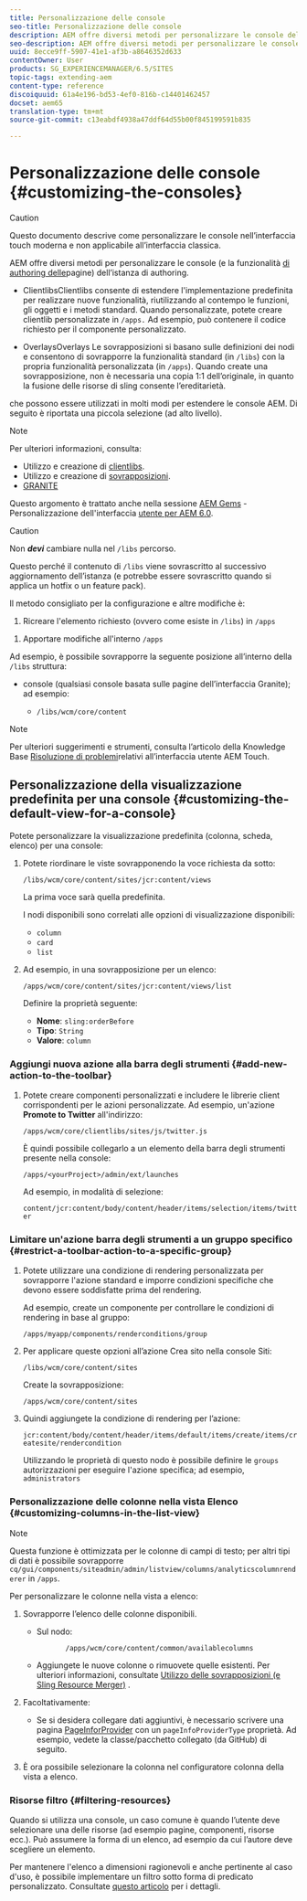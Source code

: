 ```yaml
---
title: Personalizzazione delle console
seo-title: Personalizzazione delle console
description: AEM offre diversi metodi per personalizzare le console dell’istanza di authoring
seo-description: AEM offre diversi metodi per personalizzare le console dell’istanza di authoring
uuid: 8ecce9ff-5907-41e1-af3b-a8646352d633
contentOwner: User
products: SG_EXPERIENCEMANAGER/6.5/SITES
topic-tags: extending-aem
content-type: reference
discoiquuid: 61a4e196-bd53-4ef0-816b-c14401462457
docset: aem65
translation-type: tm+mt
source-git-commit: c13eabdf4938a47ddf64d55b00f845199591b835

---
```



# Personalizzazione delle console {#customizing-the-consoles}

>[!CAUTION]
>
>Questo documento descrive come personalizzare le console nell’interfaccia touch moderna e non applicabile all’interfaccia classica.

AEM offre diversi metodi per personalizzare le console (e la funzionalità [di authoring delle](/help/sites-developing/customizing-page-authoring-touch.md)pagine) dell’istanza di authoring.

* ClientlibsClientlibs consente di estendere l&#39;implementazione predefinita per realizzare nuove funzionalità, riutilizzando al contempo le funzioni, gli oggetti e i metodi standard. Quando personalizzate, potete creare clientlib personalizzate in `/apps.` Ad esempio, può contenere il codice richiesto per il componente personalizzato.

* OverlaysOverlays Le sovrapposizioni si basano sulle definizioni dei nodi e consentono di sovrapporre la funzionalità standard (in `/libs`) con la propria funzionalità personalizzata (in `/apps`). Quando create una sovrapposizione, non è necessaria una copia 1:1 dell’originale, in quanto la fusione delle risorse di sling consente l’ereditarietà.

che possono essere utilizzati in molti modi per estendere le console AEM. Di seguito è riportata una piccola selezione (ad alto livello).

>[!NOTE]
>
>Per ulteriori informazioni, consulta:
>
>* Utilizzo e creazione di [clientlibs](/help/sites-developing/clientlibs.md).
>* Utilizzo e creazione di [sovrapposizioni](/help/sites-developing/overlays.md).
>* [GRANITE](https://helpx.adobe.com/experience-manager/6-5/sites/developing/using/reference-materials/granite-ui/api/index.html)
>
>
Questo argomento è trattato anche nella sessione [AEM Gems](https://docs.adobe.com/content/ddc/en/gems.html) - Personalizzazione dell&#39;interfaccia [utente per AEM 6.0](https://docs.adobe.com/content/ddc/en/gems/user-interface-customization-for-aem-6.html).

>[!CAUTION]
>
>Non ***devi*** cambiare nulla nel `/libs` percorso.
>
>Questo perché il contenuto di `/libs` viene sovrascritto al successivo aggiornamento dell’istanza (e potrebbe essere sovrascritto quando si applica un hotfix o un feature pack).
>
>Il metodo consigliato per la configurazione e altre modifiche è:
>
>1. Ricreare l&#39;elemento richiesto (ovvero come esiste in `/libs`) in `/apps`
   >
   >
1. Apportare modifiche all&#39;interno `/apps`
>



Ad esempio, è possibile sovrapporre la seguente posizione all’interno della `/libs` struttura:

* console (qualsiasi console basata sulle pagine dell’interfaccia Granite); ad esempio:

   * `/libs/wcm/core/content`

>[!NOTE]
>
>Per ulteriori suggerimenti e strumenti, consulta l’articolo della Knowledge Base [Risoluzione di problemi](https://helpx.adobe.com/experience-manager/kb/troubleshooting-aem-touchui-issues.html)relativi all’interfaccia utente AEM Touch.

## Personalizzazione della visualizzazione predefinita per una console {#customizing-the-default-view-for-a-console}

Potete personalizzare la visualizzazione predefinita (colonna, scheda, elenco) per una console:

1. Potete riordinare le viste sovrapponendo la voce richiesta da sotto:

   `/libs/wcm/core/content/sites/jcr:content/views`

   La prima voce sarà quella predefinita.

   I nodi disponibili sono correlati alle opzioni di visualizzazione disponibili:

   * `column`
   * `card`
   * `list`

1. Ad esempio, in una sovrapposizione per un elenco:

   `/apps/wcm/core/content/sites/jcr:content/views/list`

   Definire la proprietà seguente:

   * **Nome**: `sling:orderBefore`
   * **Tipo**: `String`
   * **Valore**: `column`

### Aggiungi nuova azione alla barra degli strumenti {#add-new-action-to-the-toolbar}

1. Potete creare componenti personalizzati e includere le librerie client corrispondenti per le azioni personalizzate. Ad esempio, un&#39;azione **Promote to Twitter** all&#39;indirizzo:

   `/apps/wcm/core/clientlibs/sites/js/twitter.js`

   È quindi possibile collegarlo a un elemento della barra degli strumenti presente nella console:

   `/apps/<yourProject>/admin/ext/launches`

   Ad esempio, in modalità di selezione:

   `content/jcr:content/body/content/header/items/selection/items/twitter`

### Limitare un&#39;azione barra degli strumenti a un gruppo specifico {#restrict-a-toolbar-action-to-a-specific-group}

1. Potete utilizzare una condizione di rendering personalizzata per sovrapporre l&#39;azione standard e imporre condizioni specifiche che devono essere soddisfatte prima del rendering.

   Ad esempio, create un componente per controllare le condizioni di rendering in base al gruppo:

   `/apps/myapp/components/renderconditions/group`

1. Per applicare queste opzioni all’azione Crea sito nella console Siti:

   `/libs/wcm/core/content/sites`

   Create la sovrapposizione:

   `/apps/wcm/core/content/sites`

1. Quindi aggiungete la condizione di rendering per l’azione:

   `jcr:content/body/content/header/items/default/items/create/items/createsite/rendercondition`

   Utilizzando le proprietà di questo nodo è possibile definire le `groups` autorizzazioni per eseguire l&#39;azione specifica; ad esempio, `administrators`

### Personalizzazione delle colonne nella vista Elenco {#customizing-columns-in-the-list-view}

>[!NOTE]
>
>Questa funzione è ottimizzata per le colonne di campi di testo; per altri tipi di dati è possibile sovrapporre `cq/gui/components/siteadmin/admin/listview/columns/analyticscolumnrenderer` in `/apps`.

Per personalizzare le colonne nella vista a elenco:

1. Sovrapporre l’elenco delle colonne disponibili.

   * Sul nodo:

      ```
             /apps/wcm/core/content/common/availablecolumns
      ```

   * Aggiungete le nuove colonne o rimuovete quelle esistenti.
   Per ulteriori informazioni, consultate [Utilizzo delle sovrapposizioni (e Sling Resource Merger)](/help/sites-developing/overlays.md) .

1. Facoltativamente:

   * Se si desidera collegare dati aggiuntivi, è necessario scrivere una pagina [PageInforProvider](https://helpx.adobe.com/experience-manager/6-5/sites/developing/using/reference-materials/javadoc/com/day/cq/wcm/api/PageInfoProvider.html) con un
      `pageInfoProviderType` proprietà.
   Ad esempio, vedete la classe/pacchetto collegato (da GitHub) di seguito.

1. È ora possibile selezionare la colonna nel configuratore colonna della vista a elenco.

### Risorse filtro {#filtering-resources}

Quando si utilizza una console, un caso comune è quando l’utente deve selezionare una delle risorse (ad esempio pagine, componenti, risorse ecc.). Può assumere la forma di un elenco, ad esempio da cui l’autore deve scegliere un elemento.

Per mantenere l&#39;elenco a dimensioni ragionevoli e anche pertinente al caso d&#39;uso, è possibile implementare un filtro sotto forma di predicato personalizzato. Consultate [questo articolo](/help/sites-developing/customizing-page-authoring-touch.md#filtering-resources) per i dettagli.
